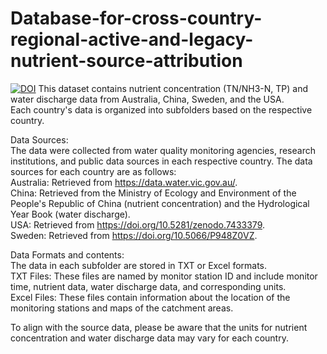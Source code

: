 # Database-for-cross-country-regional-active-and-legacy-nutrient-source-attribution
[![DOI](https://zenodo.org/badge/687348576.svg)](https://zenodo.org/badge/latestdoi/687348576)
This dataset contains nutrient concentration (TN/NH3-N, TP) and water discharge data from Australia, China, Sweden, and the USA.   
Each country's data is organized into subfolders based on the respective country.

Data Sources:  
The data were collected from water quality monitoring agencies, research institutions, and public data sources in each respective country. The data sources for each country are as follows:   
    Australia: Retrieved from https://data.water.vic.gov.au/.  
    China: Retrieved from the Ministry of Ecology and Environment of the People's Republic of China (nutrient concentration) and the Hydrological Year Book (water discharge).  
 USA: Retrieved from https://doi.org/10.5281/zenodo.7433379.  
    Sweden: Retrieved from https://doi.org/10.5066/P948Z0VZ.

Data Formats and contents:  
The data in each subfolder are stored in TXT or Excel formats.  
TXT Files: These files are named by monitor station ID and include monitor time, nutrient data, water discharge data, and corresponding units.  
Excel Files: These files contain information about the location of the monitoring stations and maps of the catchment areas.

To align with the source data, please be aware that the units for nutrient concentration and water discharge data may vary for each country.
